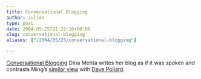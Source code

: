 ```yaml
---
title: Conversational Blogging
author: Julian
type: post
date: 2004-05-25T21:22:16+00:00
slug: conversational-blogging 
aliases: ["/2004/05/25/conversational-blogging"]

---
```

[Conversational Blogging][1] Dina Mehta writes her blog as if it was spoken and contrasts Ming&#8217;s [similar view][2] with [Dave Pollard][3].

 [1]: https://radio.weblogs.com/0121664/2004/05/18.html#a432
 [2]: https://ming.tv/flemming2.php/__show_article/_a000010-001253/
 [3]: https://blogs.salon.com/0002007/2004/05/03.html#a719